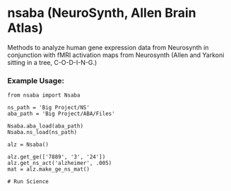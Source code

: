 # nsaba (NeuroSynth, Allen Brain Atlas)

Methods to analyze human gene expression data from Neurosynth in conjunction with fMRI activation maps from Neurosynth
(Allen and Yarkoni sitting in a tree, C-O-D-I-N-G.)

### Example Usage:

    from nsaba import Nsaba

    ns_path = 'Big Project/NS'
    aba_path = 'Big Project/ABA/Files'

    Nsaba.aba_load(aba_path)
    Nsaba.ns_load(ns_path)

    alz = Nsaba()

    alz.get_ge(['7889', '3', '24'])
    alz.get_ns_act('alzheimer', .005)
    mat = alz.make_ge_ns_mat()

    # Run Science
